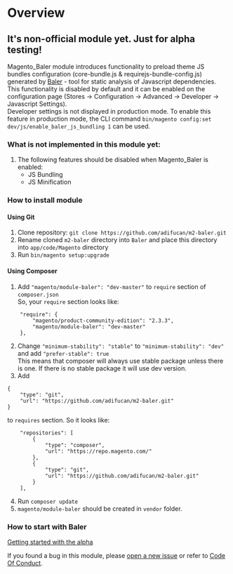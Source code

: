 # Overview

## **It's non-official module yet. Just for alpha testing!**

Magento_Baler module introduces functionality to preload theme JS bundles configuration (core-bundle.js & requirejs-bundle-config.js) generated by [Baler](https://github.com/magento/baler/) - tool for static analysis of Javascript dependencies.  
This functionality is disabled by default and it can be enabled on the configuration page (Stores -> Configuration -> Advanced -> Developer -> Javascript Settings).  
Developer settings is not displayed in production mode. To enable this feature in production mode, the CLI command `bin/magento config:set dev/js/enable_baler_js_bundling 1` can be used.

### What is not implemented in this module yet:
1. The following features should be disabled when Magento_Baler is enabled:
   - JS Bundling
   - JS Minification
   
### How to install module

#### Using Git
1. Clone repository: `git clone https://github.com/adifucan/m2-baler.git`
2. Rename cloned `m2-baler` directory into `Baler` and place this directory into `app/code/Magento` directory
3. Run `bin/magento setup:upgrade`

#### Using Composer
1. Add `"magento/module-baler": "dev-master"` to `require` section of `composer.json`  
So, your `require` section looks like:
````
    "require": {
        "magento/product-community-edition": "2.3.3",
        "magento/module-baler": "dev-master"
    },
````
2. Change `"minimum-stability": "stable"` to `"minimum-stability": "dev"` and add `"prefer-stable": true`  
This means that composer will always use stable package unless there is one. If there is no stable package it will use dev version.
3. Add
````
{
    "type": "git",
    "url": "https://github.com/adifucan/m2-baler.git"
}
````
to `requires` section. So it looks like:
````
    "repositories": [
        {
            "type": "composer",
            "url": "https://repo.magento.com/"
        },
        {
            "type": "git",
            "url": "https://github.com/adifucan/m2-baler.git"
        }
    ],
````
4. Run `composer update`
5. `magento/module-baler` should be created in `vendor` folder.

### How to start with Baler
[Getting started with the alpha](https://github.com/magento/baler/blob/master/docs/ALPHA.md)

If you found a bug in this module, please [open a new issue](https://github.com/magento/m2-baler/issues/new) or refer to [Code Of Conduct](.github/CODE_OF_CONDUCT.md).
